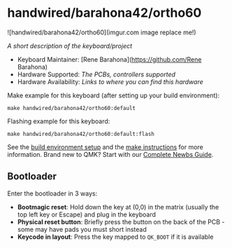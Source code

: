 # handwired/barahona42/ortho60

![handwired/barahona42/ortho60](imgur.com image replace me!)

*A short description of the keyboard/project*

* Keyboard Maintainer: [Rene Barahona](https://github.com/Rene Barahona)
* Hardware Supported: *The PCBs, controllers supported*
* Hardware Availability: *Links to where you can find this hardware*

Make example for this keyboard (after setting up your build environment):

    make handwired/barahona42/ortho60:default

Flashing example for this keyboard:

    make handwired/barahona42/ortho60:default:flash

See the [build environment setup](https://docs.qmk.fm/#/getting_started_build_tools) and the [make instructions](https://docs.qmk.fm/#/getting_started_make_guide) for more information. Brand new to QMK? Start with our [Complete Newbs Guide](https://docs.qmk.fm/#/newbs).

## Bootloader

Enter the bootloader in 3 ways:

* **Bootmagic reset**: Hold down the key at (0,0) in the matrix (usually the top left key or Escape) and plug in the keyboard
* **Physical reset button**: Briefly press the button on the back of the PCB - some may have pads you must short instead
* **Keycode in layout**: Press the key mapped to `QK_BOOT` if it is available
